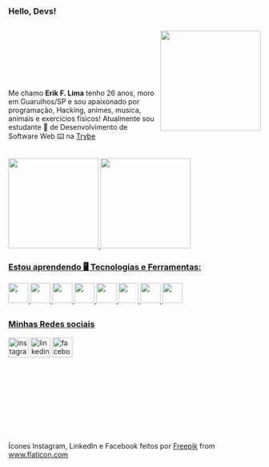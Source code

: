 
### Hello, Devs!

##
<div>
  <img id="imgEu" align="right" width="200px" src="https://i.ibb.co/wg3cB79/1637217851330-1-removebg-preview.png">

  </br>
  </br>
  </br>
  </br>
  </br>
  </br>

  <section>
  <p>Me chamo <b>Erik F. Lima</b> tenho 26 anos, moro em Guarulhos/SP e sou apaixonado por programação, Hacking, animes, musica, animais e exercícios físicos! Atualmente sou estudante 📖 de Desenvolvimento de Software Web ⌨️ na <a href="https://www.betrybe.com/">Trybe</a></p>
  </section>
</div>

##

<div>
  
  <a href="https://github.com/Erik-EFL"/>
  <img height="180em" src="https://github-readme-stats.vercel.app/api?username=Erik-EFL&show_icons=true&theme=material-palenight"/>      
  <img height="180em" src="https://github-readme-stats.vercel.app/api/top-langs/?username=Erik-EFL&show_icons=true&theme=material-palenight"/>

</div>

### Estou aprendendo 🖥️ Tecnologias e Ferramentas:

<img src="https://cdn.jsdelivr.net/gh/devicons/devicon/icons/html5/html5-original.svg" width="40" height="40" />
<img src="https://cdn.jsdelivr.net/gh/devicons/devicon/icons/css3/css3-original.svg" width="40" height="40"/>
<img src="https://cdn.jsdelivr.net/gh/devicons/devicon/icons/javascript/javascript-original.svg" width="40" height="40"/>
<img src="https://cdn.jsdelivr.net/gh/devicons/devicon/icons/git/git-original.svg" width="40" height="40"/>
<img src="https://cdn.jsdelivr.net/gh/devicons/devicon/icons/github/github-original.svg" width="40" height="40" />
<img src="https://cdn.jsdelivr.net/gh/devicons/devicon/icons/nodejs/nodejs-original-wordmark.svg" width="40" height="40" />
<img src="https://cdn.jsdelivr.net/gh/devicons/devicon/icons/react/react-original.svg" width="40" height="40" />
<img src="https://cdn.jsdelivr.net/gh/devicons/devicon/icons/python/python-original.svg" width="40" height="40"  />


##
### Minhas Redes sociais 
<div>
  <a href="https://www.instagram.com/oi.erik.lima/" target="_blank"><img src=https://i.ibb.co/3rN6tms/instagram.png" alt="instagram" border="0" target="_blank" width="40px"/></a>
  <a href="https://www.linkedin.com/in/erikferreiralima/" target="_blank"><img src="https://i.ibb.co/wWffzsm/linkedin-2.png" alt="linkedin-2" width="40px"  border="0 target="_blank"/></a>
  <a href="https://www.facebook.com/ErikRune.lima" target="_blank"s><img src="https://i.ibb.co/wdQpnWY/facebook.png" alt="facebook" border="0" width="40px" target="_blank"></a>
</div>
<br/>
<br/>
<br/>
<br/>
<br/>
<br/>
<br/>
<br/>

##

<div class="footer">Ícones Instagram, LinkedIn e Facebook feitos por <a href="https://www.freepik.com" title="Freepik">Freepik</a> from <a href="https://www.flaticon.com/br/" title="Flaticon">www.flaticon.com</a></div>
